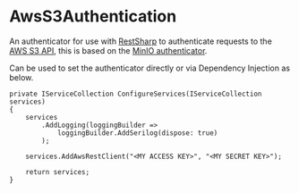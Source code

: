 # AwsS3Authentication

An authenticator for use with [RestSharp](https://restsharp.dev/) to authenticate requests to the [AWS S3 API](https://docs.aws.amazon.com/AmazonS3/latest/dev/Introduction.html), this is based on the [MinIO authenticator](https://github.com/poornas/minio-csharp-sdk/blob/2965a6f6bfae260661a39317fd0d62d55c664006/Minio.Api/V4Authenticator.cs).

Can be used to set the authenticator directly or via Dependency Injection as below.

```
private IServiceCollection ConfigureServices(IServiceCollection services)
{
	services
		.AddLogging(loggingBuilder =>
			loggingBuilder.AddSerilog(dispose: true)
		);

	services.AddAwsRestClient("<MY ACCESS KEY>", "<MY SECRET KEY>");

	return services;
}
```
